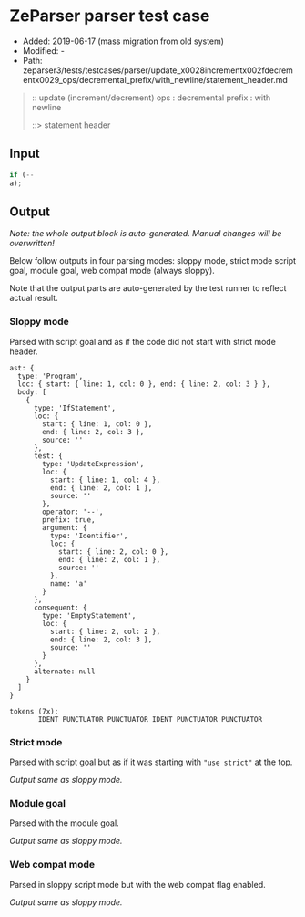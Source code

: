 # ZeParser parser test case

- Added: 2019-06-17 (mass migration from old system)
- Modified: -
- Path: zeparser3/tests/testcases/parser/update_x0028incrementx002fdecrementx0029_ops/decremental_prefix/with_newline/statement_header.md

> :: update (increment/decrement) ops : decremental prefix : with newline
>
> ::> statement header

## Input

`````js
if (--
a);
`````

## Output

_Note: the whole output block is auto-generated. Manual changes will be overwritten!_

Below follow outputs in four parsing modes: sloppy mode, strict mode script goal, module goal, web compat mode (always sloppy).

Note that the output parts are auto-generated by the test runner to reflect actual result.

### Sloppy mode

Parsed with script goal and as if the code did not start with strict mode header.

`````
ast: {
  type: 'Program',
  loc: { start: { line: 1, col: 0 }, end: { line: 2, col: 3 } },
  body: [
    {
      type: 'IfStatement',
      loc: {
        start: { line: 1, col: 0 },
        end: { line: 2, col: 3 },
        source: ''
      },
      test: {
        type: 'UpdateExpression',
        loc: {
          start: { line: 1, col: 4 },
          end: { line: 2, col: 1 },
          source: ''
        },
        operator: '--',
        prefix: true,
        argument: {
          type: 'Identifier',
          loc: {
            start: { line: 2, col: 0 },
            end: { line: 2, col: 1 },
            source: ''
          },
          name: 'a'
        }
      },
      consequent: {
        type: 'EmptyStatement',
        loc: {
          start: { line: 2, col: 2 },
          end: { line: 2, col: 3 },
          source: ''
        }
      },
      alternate: null
    }
  ]
}

tokens (7x):
       IDENT PUNCTUATOR PUNCTUATOR IDENT PUNCTUATOR PUNCTUATOR
`````

### Strict mode

Parsed with script goal but as if it was starting with `"use strict"` at the top.

_Output same as sloppy mode._

### Module goal

Parsed with the module goal.

_Output same as sloppy mode._

### Web compat mode

Parsed in sloppy script mode but with the web compat flag enabled.

_Output same as sloppy mode._
